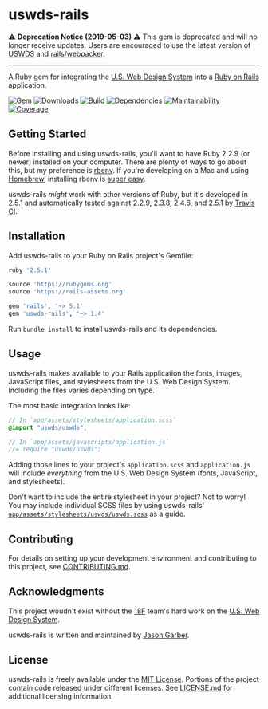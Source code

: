 # uswds-rails

⚠️ **Deprecation Notice (2019-05-03)** ⚠️ This gem is deprecated and will no longer receive updates. Users are encouraged to use the latest version of [USWDS](https://github.com/uswds/uswds) and [rails/webpacker](https://www.github.com/rails/webpacker).

---

A Ruby gem for integrating the [U.S. Web Design System](https://github.com/uswds/uswds) into a [Ruby on Rails](http://rubyonrails.org) application.

[![Gem](https://img.shields.io/gem/v/uswds-rails.svg?style=for-the-badge)](https://rubygems.org/gems/uswds-rails)
[![Downloads](https://img.shields.io/gem/dt/uswds-rails.svg?style=for-the-badge)](https://rubygems.org/gems/uswds-rails)
[![Build](https://img.shields.io/travis/jgarber623/uswds-rails/master.svg?style=for-the-badge)](https://travis-ci.org/jgarber623/uswds-rails)
[![Dependencies](https://img.shields.io/depfu/jgarber623/uswds-rails.svg?style=for-the-badge)](https://depfu.com/github/jgarber623/uswds-rails)
[![Maintainability](https://img.shields.io/codeclimate/maintainability/jgarber623/uswds-rails.svg?style=for-the-badge)](https://codeclimate.com/github/jgarber623/uswds-rails)
[![Coverage](https://img.shields.io/codeclimate/c/jgarber623/uswds-rails.svg?style=for-the-badge)](https://codeclimate.com/github/jgarber623/uswds-rails/code)

## Getting Started

Before installing and using uswds-rails, you'll want to have Ruby 2.2.9 (or newer) installed on your computer. There are plenty of ways to go about this, but my preference is [rbenv](https://github.com/sstephenson/rbenv). If you're developing on a Mac and using [Homebrew](http://brew.sh), installing rbenv is [super easy](https://github.com/sstephenson/rbenv#homebrew-on-mac-os-x).

uswds-rails _might_ work with other versions of Ruby, but it's developed in 2.5.1 and automatically tested against 2.2.9, 2.3.8, 2.4.6, and 2.5.1 by [Travis CI](https://travis-ci.org/jgarber623/uswds-rails).

## Installation

Add uswds-rails to your Ruby on Rails project's Gemfile:

```rb
ruby '2.5.1'

source 'https://rubygems.org'
source 'https://rails-assets.org'

gem 'rails', '~> 5.1'
gem 'uswds-rails', '~> 1.4'
```

Run `bundle install` to install uswds-rails and its dependencies.

## Usage

uswds-rails makes available to your Rails application the fonts, images, JavaScript files, and stylesheets from the U.S. Web Design System. Including the files varies depending on type.

The most basic integration looks like:

```scss
// In `app/assets/stylesheets/application.scss`
@import "uswds/uswds";
```

```js
// In `app/assets/javascripts/application.js`
//= require "uswds/uswds";
```

Adding those lines to your project's `application.scss` and `application.js` will include _everything_ from the U.S. Web Design System (fonts, JavaScript, and stylesheets).

Don't want to include the entire stylesheet in your project? Not to worry! You may include individual SCSS files by using uswds-rails' [`app/assets/stylesheets/uswds/uswds.scss`](https://github.com/jgarber623/uswds-rails/blob/master/app/assets/stylesheets/uswds/uswds.scss) as a guide.

## Contributing

For details on setting up your development environment and contributing to this project, see [CONTRIBUTING.md](https://github.com/jgarber623/uswds-rails/blob/master/CONTRIBUTING.md).

## Acknowledgments

This project woudn't exist without the [18F](https://github.com/18F) team's hard work on the [U.S. Web Design System](https://github.com/uswds/uswds).

uswds-rails is written and maintained by [Jason Garber](https://github.com/jgarber623).

## License

uswds-rails is freely available under the [MIT License](https://opensource.org/licenses/MIT). Portions of the project contain code released under different licenses. See [LICENSE.md](https://github.com/jgarber623/uswds-rails/blob/master/LICENSE.md) for additional licensing information.
